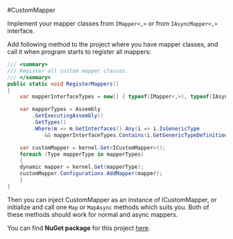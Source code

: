 ﻿#CustomMapper

Implement your mapper classes from `IMapper<,>` or from `IAsyncMapper<,>` interface.

Add following method to the project where you have mapper classes,
and call it when program starts to register all mappers:

```cs
/// <summary>
/// Register all custom mapper classes.
/// </summary>
public static void RegisterMappers()
{
    var mapperInterfaceTypes = new[] { typeof(IMapper<,>), typeof(IAsyncMapper<,>) };

    var mapperTypes = Assembly
        .GetExecutingAssembly()
        .GetTypes()
        .Where(m => m.GetInterfaces().Any(i => i.IsGenericType
            && mapperInterfaceTypes.Contains(i.GetGenericTypeDefinition())));

    var customMapper = kernel.Get<ICustomMapper>();
    foreach (Type mapperType in mapperTypes)
    {
    dynamic mapper = kernel.Get(mapperType);
    customMapper.Configurations.AddMapper(mapper);
    }
}
```

Then you can inject CustomMapper as an instance of ICustomMapper, or initialize and call one `Map` or `MapAsync` methods which suits you.
Both of these methods should work for normal and async mappers.

You can find **NuGet package** for this project [here](https://www.nuget.org/packages/Ma.CustomMapper/).